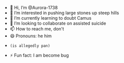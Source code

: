 - 👋 Hi, I’m @Aurora-1738
- 👀 I’m interested in pushing large stones up steep hills 
- 🌱 I’m currently learning to doubt Camus
- 💞️ I’m looking to collaborate on assisted suicide 
- 📫 How to reach me, don't
- 😄 Pronouns: he him
-     (is allegedly pan)
- ⚡ Fun fact: I am become bug

<!---
Aurora-1738/Aurora-1738 is a ✨ special ✨ repository because its `README.md` (this file) appears on your GitHub profile.
You can click the Preview link to take a look at your changes.
--->
